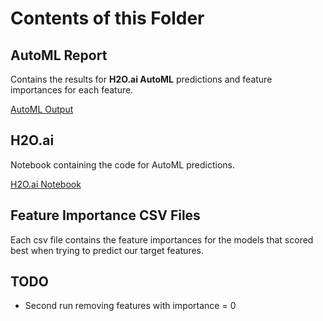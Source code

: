 # Contents of this Folder

## AutoML Report

Contains the results for **H2O.ai AutoML** predictions and feature importances for each feature.

<a href='AutoML Output.pdf'>AutoML Output</a>

## H2O.ai

Notebook containing the code for AutoML predictions.

<a href='H2O.ai.ipynb'>H2O.ai Notebook</a>

## Feature Importance CSV Files

Each csv file contains the feature importances for the models that scored best when trying to predict our target features.

## TODO

* Second run removing features with importance = 0

